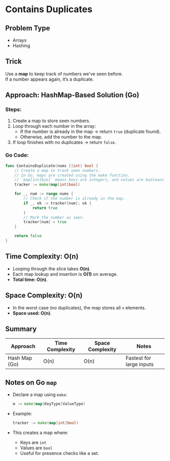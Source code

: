 # Contains Duplicates

## Problem Type
- Arrays
- Hashing


## Trick
Use a **map** to keep track of numbers we've seen before.  
If a number appears again, it’s a duplicate.


## Approach: HashMap-Based Solution (Go)

### Steps:
1. Create a map to store seen numbers.
2. Loop through each number in the array:
   - If the number is already in the map → return `true` (duplicate found).
   - Otherwise, add the number to the map.
3. If loop finishes with no duplicates → return `false`.

### Go Code:

```go
func ContainsDuplicate(nums []int) bool {
    // Create a map to track seen numbers.
    // In Go, maps are created using the make function.
    // `map[int]bool` means keys are integers, and values are booleans (used here as flags).
    tracker := make(map[int]bool)

    for _, num := range nums {
        // Check if the number is already in the map.
        if _, ok := tracker[num]; ok {
            return true
        }
        // Mark the number as seen.
        tracker[num] = true
    }

    return false
}
```

## Time Complexity: **O(n)**

* Looping through the slice takes **O(n)**.
* Each map lookup and insertion is **O(1)** on average.
* **Total time: O(n)**.

## Space Complexity: **O(n)**

* In the worst case (no duplicates), the map stores all `n` elements.
* **Space used: O(n)**.

## Summary

| Approach         | Time Complexity | Space Complexity | Notes                    |
| ---------------- | --------------- | ---------------- | ------------------------ |
| Hash Map (Go)    | O(n)            | O(n)             | Fastest for large inputs |

## Notes on Go `map`

* Declare a map using `make`:

  ```go
  m := make(map[KeyType]ValueType)
  ```

* Example:

  ```go
  tracker := make(map[int]bool)
  ```

* This creates a map where:

  * Keys are `int`
  * Values are `bool`
  * Useful for presence checks like a set.
